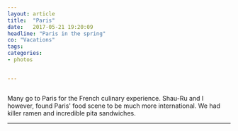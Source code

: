 ```yaml
---
layout: article
title:  "Paris"
date:   2017-05-21 19:20:09
headline: "Paris in the spring"
co: "Vacations"
tags:
categories:
- photos


---
```


<figure class="figure_photo">
<img class="lazy" data-original="https://s3.amazonaws.com/thatedchao-cdn/photos/2017.05.21.paris/DSC01773.jpg" />
</figure>

<!--more-->

Many go to Paris for the French culinary experience. Shau-Ru and I however, found Paris' food scene to be much more international. We had killer ramen and incredible pita sandwiches.
<hr>


<figure class="figure_photo">
<img class="lazy" data-original="https://s3.amazonaws.com/thatedchao-cdn/photos/2017.05.21.paris/DSC01339.jpg" />
</figure>

<figure class="figure_photo">
<img class="lazy" data-original="https://s3.amazonaws.com/thatedchao-cdn/photos/2017.05.21.paris/DSC01406.jpg" />
</figure>

<figure class="figure_photo">
<img class="lazy" data-original="https://s3.amazonaws.com/thatedchao-cdn/photos/2017.05.21.paris/DSC01408.jpg" />
</figure>

<figure class="figure_photo">
<img class="lazy" data-original="https://s3.amazonaws.com/thatedchao-cdn/photos/2017.05.21.paris/DSC01429.jpg" />
</figure>

<figure class="figure_photo">
<img class="lazy" data-original="https://s3.amazonaws.com/thatedchao-cdn/photos/2017.05.21.paris/DSC01434.jpg" />
</figure>

<figure class="figure_photo">
<img class="lazy" data-original="https://s3.amazonaws.com/thatedchao-cdn/photos/2017.05.21.paris/DSC01439.jpg" />
</figure>

<figure class="figure_photo">
<img class="lazy" data-original="https://s3.amazonaws.com/thatedchao-cdn/photos/2017.05.21.paris/DSC01442.jpg" />
</figure>

<figure class="figure_photo">
<img class="lazy" data-original="https://s3.amazonaws.com/thatedchao-cdn/photos/2017.05.21.paris/DSC01450.jpg" />
</figure>

<figure class="figure_photo">
<img class="lazy" data-original="https://s3.amazonaws.com/thatedchao-cdn/photos/2017.05.21.paris/DSC01457.jpg" />
</figure>

<figure class="figure_photo">
<img class="lazy" data-original="https://s3.amazonaws.com/thatedchao-cdn/photos/2017.05.21.paris/DSC01469.jpg" />
</figure>

<figure class="figure_photo">
<img class="lazy" data-original="https://s3.amazonaws.com/thatedchao-cdn/photos/2017.05.21.paris/DSC01486.jpg" />
</figure>

<figure class="figure_photo">
<img class="lazy" data-original="https://s3.amazonaws.com/thatedchao-cdn/photos/2017.05.21.paris/DSC01490.jpg" />
</figure>

<figure class="figure_photo">
<img class="lazy" data-original="https://s3.amazonaws.com/thatedchao-cdn/photos/2017.05.21.paris/DSC014395jpg" />
</figure>

<figure class="figure_photo">
<img class="lazy" data-original="https://s3.amazonaws.com/thatedchao-cdn/photos/2017.05.21.paris/DSC01507.jpg" />
</figure>

<figure class="figure_photo">
<img class="lazy" data-original="https://s3.amazonaws.com/thatedchao-cdn/photos/2017.05.21.paris/DSC01521.jpg" />
</figure>

<figure class="figure_photo">
<img class="lazy" data-original="https://s3.amazonaws.com/thatedchao-cdn/photos/2017.05.21.paris/DSC01544.jpg" />
</figure>

<figure class="figure_photo">
<img class="lazy" data-original="https://s3.amazonaws.com/thatedchao-cdn/photos/2017.05.21.paris/DSC01554.jpg" />
</figure>

<figure class="figure_photo">
<img class="lazy" data-original="https://s3.amazonaws.com/thatedchao-cdn/photos/2017.05.21.paris/DSC01569.jpg" />
</figure>

<figure class="figure_photo">
<img class="lazy" data-original="https://s3.amazonaws.com/thatedchao-cdn/photos/2017.05.21.paris/DSC01571.jpg" />
</figure>

<figure class="figure_photo">
<img class="lazy" data-original="https://s3.amazonaws.com/thatedchao-cdn/photos/2017.05.21.paris/DSC01580.jpg" />
</figure>

<figure class="figure_photo">
<img class="lazy" data-original="https://s3.amazonaws.com/thatedchao-cdn/photos/2017.05.21.paris/DSC01592.jpg" />
</figure>

<figure class="figure_photo">
<img class="lazy" data-original="https://s3.amazonaws.com/thatedchao-cdn/photos/2017.05.21.paris/DSC01598.jpg" />
</figure>

<figure class="figure_photo">
<img class="lazy" data-original="https://s3.amazonaws.com/thatedchao-cdn/photos/2017.05.21.paris/DSC01599.jpg" />
</figure>

<figure class="figure_photo">
<img class="lazy" data-original="https://s3.amazonaws.com/thatedchao-cdn/photos/2017.05.21.paris/DSC01603.jpg" />
</figure>

<figure class="figure_photo">
<img class="lazy" data-original="https://s3.amazonaws.com/thatedchao-cdn/photos/2017.05.21.paris/DSC01608.jpg" />
</figure>

<figure class="figure_photo">
<img class="lazy" data-original="https://s3.amazonaws.com/thatedchao-cdn/photos/2017.05.21.paris/DSC01618.jpg" />
</figure>

<figure class="figure_photo">
<img class="lazy" data-original="https://s3.amazonaws.com/thatedchao-cdn/photos/2017.05.21.paris/DSC01620.jpg" />
</figure>

<figure class="figure_photo">
<img class="lazy" data-original="https://s3.amazonaws.com/thatedchao-cdn/photos/2017.05.21.paris/DSC01623.jpg" />
</figure>

<figure class="figure_photo">
<img class="lazy" data-original="https://s3.amazonaws.com/thatedchao-cdn/photos/2017.05.21.paris/DSC01648.jpg" />
</figure>

<figure class="figure_photo">
<img class="lazy" data-original="https://s3.amazonaws.com/thatedchao-cdn/photos/2017.05.21.paris/DSC01677.jpg" />
</figure>

<figure class="figure_photo">
<img class="lazy" data-original="https://s3.amazonaws.com/thatedchao-cdn/photos/2017.05.21.paris/DSC01684.jpg" />
</figure>

<figure class="figure_photo">
<img class="lazy" data-original="https://s3.amazonaws.com/thatedchao-cdn/photos/2017.05.21.paris/DSC01686.jpg" />
</figure>

<figure class="figure_photo">
<img class="lazy" data-original="https://s3.amazonaws.com/thatedchao-cdn/photos/2017.05.21.paris/DSC01689.jpg" />
</figure>

<figure class="figure_photo">
<img class="lazy" data-original="https://s3.amazonaws.com/thatedchao-cdn/photos/2017.05.21.paris/DSC01691.jpg" />
</figure>

<figure class="figure_photo">
<img class="lazy" data-original="https://s3.amazonaws.com/thatedchao-cdn/photos/2017.05.21.paris/DSC01692.jpg" />
</figure>

<figure class="figure_photo">
<img class="lazy" data-original="https://s3.amazonaws.com/thatedchao-cdn/photos/2017.05.21.paris/DSC01706.jpg" />
</figure>

<figure class="figure_photo">
<img class="lazy" data-original="https://s3.amazonaws.com/thatedchao-cdn/photos/2017.05.21.paris/DSC01725.jpg" />
</figure>

<figure class="figure_photo">
<img class="lazy" data-original="https://s3.amazonaws.com/thatedchao-cdn/photos/2017.05.21.paris/DSC01727.jpg" />
</figure>

<figure class="figure_photo">
<img class="lazy" data-original="https://s3.amazonaws.com/thatedchao-cdn/photos/2017.05.21.paris/DSC01738.jpg" />
</figure>

<figure class="figure_photo">
<img class="lazy" data-original="https://s3.amazonaws.com/thatedchao-cdn/photos/2017.05.21.paris/DSC01761.jpg" />
</figure>

<figure class="figure_photo">
<img class="lazy" data-original="https://s3.amazonaws.com/thatedchao-cdn/photos/2017.05.21.paris/DSC01765.jpg" />
</figure>

<figure class="figure_photo">
<img class="lazy" data-original="https://s3.amazonaws.com/thatedchao-cdn/photos/2017.05.21.paris/DSC01766.jpg" />
</figure>

<figure class="figure_photo">
<img class="lazy" data-original="https://s3.amazonaws.com/thatedchao-cdn/photos/2017.05.21.paris/DSC01771.jpg" />
</figure>

<figure class="figure_photo">
<img class="lazy" data-original="https://s3.amazonaws.com/thatedchao-cdn/photos/2017.05.21.paris/DSC01773.jpg" />
</figure>

<figure class="figure_photo">
<img class="lazy" data-original="https://s3.amazonaws.com/thatedchao-cdn/photos/2017.05.21.paris/DSC01786.jpg" />
</figure>

<figure class="figure_photo">
<img class="lazy" data-original="https://s3.amazonaws.com/thatedchao-cdn/photos/2017.05.21.paris/DSC01794.jpg" />
</figure>

<figure class="figure_photo">
<img class="lazy" data-original="https://s3.amazonaws.com/thatedchao-cdn/photos/2017.05.21.paris/DSC01795.jpg" />
</figure>

<figure class="figure_photo">
<img class="lazy" data-original="https://s3.amazonaws.com/thatedchao-cdn/photos/2017.05.21.paris/DSC01800.jpg" />
</figure>

<figure class="figure_photo">
<img class="lazy" data-original="https://s3.amazonaws.com/thatedchao-cdn/photos/2017.05.21.paris/DSC01811.jpg" />
</figure>

<figure class="figure_photo">
<img class="lazy" data-original="https://s3.amazonaws.com/thatedchao-cdn/photos/2017.05.21.paris/DSC01853.jpg" />
</figure>

<figure class="figure_photo">
<img class="lazy" data-original="https://s3.amazonaws.com/thatedchao-cdn/photos/2017.05.21.paris/DSC01889.jpg" />
</figure>
